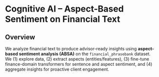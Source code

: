 # Cognitive AI – Aspect-Based Sentiment on Financial Text
## Overview
We analyze financial text to produce advisor-ready insights using **aspect-based sentiment analysis (ABSA)** on the `financial_phrasebank` dataset.  
We (1) explore data, (2) extract aspects (entities/features), (3) fine-tune finance-domain transformers for sentence and aspect sentiment, and (4) aggregate insights for proactive client engagement.
